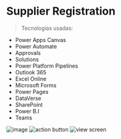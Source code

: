 # Supplier Registration
>Tecnologias usadas:
  * Power Apps Canvas
  * Power Automate
  * Approvals
  * Solutions
  * Power Platform Pipelines
  * Outlook 365
  * Excel Online
  * Microsoft Forms
  * Power Pages
  * DataVerse
  * SharePoint
  * Power B.I
  * Teams

![image](https://github.com/This-Is-NPC/Power-Platform-Projects/assets/94719601/e4df7ada-17c1-4134-aa9c-a9f29f2e5b70)
![action button](https://user-images.githubusercontent.com/94719601/224181710-8357ee81-72cc-4555-bea2-38e766dacc9e.jpg)
![view screen](https://user-images.githubusercontent.com/94719601/224181717-7717b32e-d303-4a86-bb82-5947821f8e3c.jpg)
